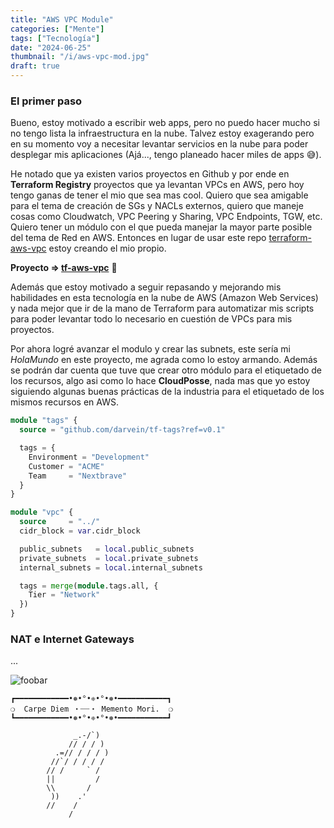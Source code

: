 ```yaml
---
title: "AWS VPC Module"
categories: ["Mente"]
tags: ["Tecnología"]
date: "2024-06-25"
thumbnail: "/i/aws-vpc-mod.jpg"
draft: true
---
```


### El primer paso
Bueno, estoy motivado a escribir web apps, pero no puedo hacer mucho si no tengo lista la infraestructura en la nube. Talvez estoy exagerando pero en su momento voy a necesitar levantar servicios en la nube para poder desplegar mis aplicaciones (Ajá..., tengo planeado hacer miles de apps 😅).

He notado que ya existen varios proyectos en Github y por ende en **Terraform Registry** proyectos que ya levantan VPCs en AWS, pero hoy tengo ganas de tener el mio que sea mas cool. Quiero que sea amigable para el tema de creación de SGs y NACLs externos, quiero que maneje cosas como Cloudwatch, VPC Peering y Sharing, VPC Endpoints, TGW, etc. Quiero tener un módulo con el que pueda manejar la mayor parte posible del tema de Red en AWS. Entonces en lugar de usar este repo [terraform-aws-vpc](https://github.com/terraform-aws-modules/terraform-aws-vpc) estoy creando el mio propio. 

**Proyecto => [tf-aws-vpc](https://github.com/darvein/tf-aws-vpc)** :see_no_evil:

Además que estoy motivado a seguir repasando y mejorando mis habilidades en esta tecnología en la nube de AWS (Amazon Web Services) y nada mejor que ir de la mano de Terraform para automatizar mis scripts para poder levantar todo lo necesario en cuestión de VPCs para mis proyectos.

Por ahora logré avanzar el modulo y crear las subnets, este sería mi *HolaMundo* en este proyecto, me agrada como lo estoy armando. Además se podrán dar cuenta que tuve que crear otro módulo para el etiquetado de los recursos, algo asi como lo hace **CloudPosse**, nada mas que yo estoy siguiendo algunas buenas prácticas de la industria para el etiquetado de los mismos recursos en AWS.


```terraform
module "tags" {
  source = "github.com/darvein/tf-tags?ref=v0.1"

  tags = {
    Environment = "Development"
    Customer = "ACME"
    Team     = "Nextbrave"
  }
}

module "vpc" {
  source     = "../"
  cidr_block = var.cidr_block

  public_subnets   = local.public_subnets
  private_subnets  = local.private_subnets
  internal_subnets = local.internal_subnets

  tags = merge(module.tags.all, {
    Tier = "Network"
  })
}
```

### NAT e Internet Gateways

...

![foobar](../../i/20240610_074059.jpg)


```text
┏━━━━━━━━━━━━•❅•°•❈•°•❅•━━━━━━━━━━━┓
❍  Carpe Diem ・┈┈・ Memento Mori.  ❍
┗━━━━━━━━━━━━•❅•°•❈•°•❅•━━━━━━━━━━━┛

              _.-/`)
             // / / )
          .=// / / / )
         //`/ / / / /
        // /     ` /
        ||         /
        \\       /
         ))    .'
        //    /
             /
```
